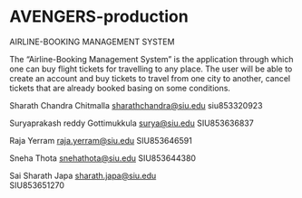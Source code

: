# AVENGERS-production

AIRLINE-BOOKING MANAGEMENT SYSTEM

The “Airline-Booking Management System” is the application through which one can buy flight tickets for travelling to any place.
The user will be able to create an account and buy tickets to travel from one city to another, cancel tickets that are already booked 
basing on some conditions.

Sharath Chandra Chitmalla
sharathchandra@siu.edu
siu853320923

Suryaprakash reddy Gottimukkula
surya@siu.edu
SIU853636837

Raja Yerram
raja.yerram@siu.edu
SIU853646591

Sneha Thota
snehathota@siu.edu
SIU853644380


Sai Sharath Japa
sharath.japa@siu.edu  
SIU853651270
